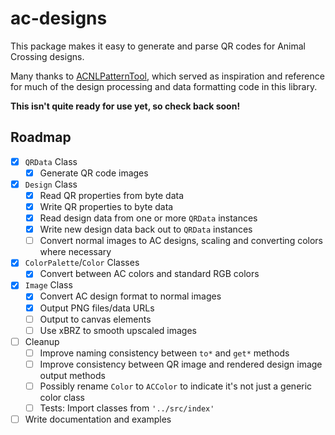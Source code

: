 # ac-designs

This package makes it easy to generate and parse QR codes for Animal Crossing designs.

Many thanks to [ACNLPatternTool](https://github.com/Thulinma/ACNLPatternTool), which served as inspiration and reference for much of the design processing and data formatting code in this library.

**This isn't quite ready for use yet, so check back soon!**

## Roadmap

- [X] `QRData` Class
  - [X] Generate QR code images

- [X] `Design` Class
  - [X] Read QR properties from byte data
  - [X] Write QR properties to byte data
  - [X] Read design data from one or more `QRData` instances
  - [X] Write new design data back out to `QRData` instances
  - [ ] Convert normal images to AC designs, scaling and converting colors where necessary

- [X] `ColorPalette`/`Color` Classes
  - [X] Convert between AC colors and standard RGB colors

- [X] `Image` Class
  - [X] Convert AC design format to normal images
  - [X] Output PNG files/data URLs
  - [ ] Output to canvas elements
  - [ ] Use xBRZ to smooth upscaled images

- [ ] Cleanup
  - [ ] Improve naming consistency between `to*` and `get*` methods
  - [ ] Improve consistency between QR image and rendered design image output methods
  - [ ] Possibly rename `Color` to `ACColor` to indicate it's not just a generic color class
  - [ ] Tests: Import classes from `'../src/index'`

- [ ] Write documentation and examples
